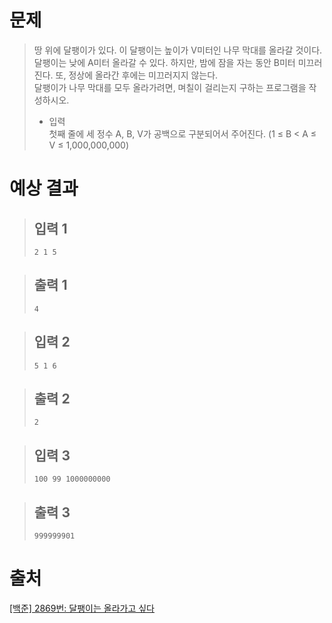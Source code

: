 # 문제
> 땅 위에 달팽이가 있다. 이 달팽이는 높이가 V미터인 나무 막대를 올라갈 것이다.    
달팽이는 낮에 A미터 올라갈 수 있다. 하지만, 밤에 잠을 자는 동안 B미터 미끄러진다. 또, 정상에 올라간 후에는 미끄러지지 않는다.    
달팽이가 나무 막대를 모두 올라가려면, 며칠이 걸리는지 구하는 프로그램을 작성하시오.    
> * 입력    
> 첫째 줄에 세 정수 A, B, V가 공백으로 구분되어서 주어진다. (1 ≤ B < A ≤ V ≤ 1,000,000,000)

# 예상 결과
  > ## 입력 1
  > ```
  > 2 1 5
  > ```

  > ## 출력 1    
  > ```
  > 4
  > ```

  > ## 입력 2
  > ```
  > 5 1 6
  > ```

  > ## 출력 2
  > ```
  > 2
  > ```

  > ## 입력 3
  > ```
  > 100 99 1000000000
  > ```

  > ## 출력 3
  > ```
  > 999999901
  > ```

# 출처
[[백준] 2869번: 달팽이는 올라가고 싶다](https://www.acmicpc.net/problem/2869)